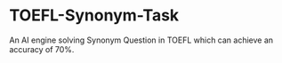 # TOEFL-Synonym-Task
An AI engine solving Synonym Question in TOEFL which can achieve an accuracy of 70%.
